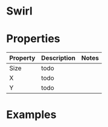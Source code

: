 # Swirl


# Properties


| Property | Description | Notes | 
| -------- | ----------- | ----- |
| Size | todo | |
| X | todo | |
| Y | todo | |




# Examples
